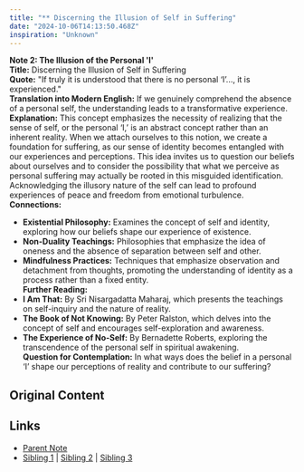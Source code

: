 ```yaml
---
title: "** Discerning the Illusion of Self in Suffering"
date: "2024-10-06T14:13:50.468Z"
inspiration: "Unknown"
---
```


  
**Note 2: The Illusion of the Personal 'I'**  
**Title:** Discerning the Illusion of Self in Suffering  
**Quote:** "If truly it is understood that there is no personal ‘I’..., it is experienced."  
**Translation into Modern English:** If we genuinely comprehend the absence of a personal self, the understanding leads to a transformative experience.  
**Explanation:** This concept emphasizes the necessity of realizing that the sense of self, or the personal ‘I,’ is an abstract concept rather than an inherent reality. When we attach ourselves to this notion, we create a foundation for suffering, as our sense of identity becomes entangled with our experiences and perceptions. This idea invites us to question our beliefs about ourselves and to consider the possibility that what we perceive as personal suffering may actually be rooted in this misguided identification. Acknowledging the illusory nature of the self can lead to profound experiences of peace and freedom from emotional turbulence.   
**Connections:**  
- **Existential Philosophy:** Examines the concept of self and identity, exploring how our beliefs shape our experience of existence.  
- **Non-Duality Teachings:** Philosophies that emphasize the idea of oneness and the absence of separation between self and other.  
- **Mindfulness Practices:** Techniques that emphasize observation and detachment from thoughts, promoting the understanding of identity as a process rather than a fixed entity.  
**Further Reading:**  
- **I Am That:** By Sri Nisargadatta Maharaj, which presents the teachings on self-inquiry and the nature of reality.  
- **The Book of Not Knowing:** By Peter Ralston, which delves into the concept of self and encourages self-exploration and awareness.  
- **The Experience of No-Self:** By Bernadette Roberts, exploring the transcendence of the personal self in spiritual awakening.  
**Question for Contemplation:** In what ways does the belief in a personal ‘I’ shape our perceptions of reality and contribute to our suffering?  



## Original Content



## Links

- [Parent Note](/parent-note.md)
- [Sibling 1](/zettel1.md) | [Sibling 2](/zettel2.md) | [Sibling 3](/zettel3.md)
